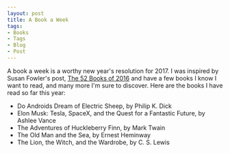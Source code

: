 ```yaml
---
layout: post
title: A Book a Week 
tags:
- Books 
- Tags
- Blog
- Post
---
```


A book a week is a worthy new year's resolution for 2017. I was inspired by Susan Fowler's post, [The 52 Books of 2016](https://www.susanjfowler.com/blog/2016/12/12/the-52-books-of-2016) and have a few books I know I want to read, and many more I'm sure to discover. Here are the books I have read so far this year:

* Do Androids Dream of Electric Sheep, by Philip K. Dick
* Elon Musk: Tesla, SpaceX, and the Quest for a Fantastic Future, by Ashlee Vance
* The Adventures of Huckleberry Finn, by Mark Twain
* The Old Man and the Sea, by Ernest Heminway
* The Lion, the Witch, and the Wardrobe, by C. S. Lewis
